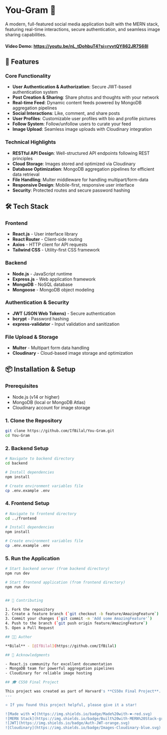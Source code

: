 # You-Gram 📸

A modern, full-featured social media application built with the MERN stack, featuring real-time interactions, secure authentication, and seamless image sharing capabilities.

#### Video Demo:  https://youtu.be/nL_tDohbuT4?si=rvvtQY862JR7S68l 

## 🚀 Features

### Core Functionality

- **User Authentication & Authorization**: Secure JWT-based authentication system
- **Post Creation & Sharing**: Share photos and thoughts with your network
- **Real-time Feed**: Dynamic content feeds powered by MongoDB aggregation pipelines
- **Social Interactions**: Like, comment, and share posts
- **User Profiles**: Customizable user profiles with bio and profile pictures
- **Follow System**: Follow/unfollow users to curate your feed
- **Image Upload**: Seamless image uploads with Cloudinary integration

### Technical Highlights

- **RESTful API Design**: Well-structured API endpoints following REST principles
- **Cloud Storage**: Images stored and optimized via Cloudinary
- **Database Optimization**: MongoDB aggregation pipelines for efficient data retrieval
- **File Handling**: Multer middleware for handling multipart/form-data
- **Responsive Design**: Mobile-first, responsive user interface
- **Security**: Protected routes and secure password hashing

## 🛠️ Tech Stack

### Frontend

- **React.js** - User interface library
- **React Router** - Client-side routing
- **Axios** - HTTP client for API requests
- **Tailwind CSS** - Utility-first CSS framework

### Backend

- **Node.js** - JavaScript runtime
- **Express.js** - Web application framework
- **MongoDB** - NoSQL database
- **Mongoose** - MongoDB object modeling

### Authentication & Security

- **JWT (JSON Web Tokens)** - Secure authentication
- **bcrypt** - Password hashing
- **express-validator** - Input validation and sanitization

### File Upload & Storage

- **Multer** - Multipart form data handling
- **Cloudinary** - Cloud-based image storage and optimization

## 📦 Installation & Setup

### Prerequisites

- Node.js (v14 or higher)
- MongoDB (local or MongoDB Atlas)
- Cloudinary account for image storage

### 1. Clone the Repository

```bash
git clone https://github.com/IfBilal/You-Gram.git
cd You-Gram
```

### 2. Backend Setup

```bash
# Navigate to backend directory
cd backend

# Install dependencies
npm install

# Create environment variables file
cp .env.example .env
```

### 4. Frontend Setup

```bash
# Navigate to frontend directory
cd ../frontend

# Install dependencies
npm install

# Create environment variables file
cp .env.example .env
```

### 5. Run the Application

```bash
# Start backend server (from backend directory)
npm run dev

# Start frontend application (from frontend directory)
npm run dev


## 🤝 Contributing

1. Fork the repository
2. Create a feature branch (`git checkout -b feature/AmazingFeature`)
3. Commit your changes (`git commit -m 'Add some AmazingFeature'`)
4. Push to the branch (`git push origin feature/AmazingFeature`)
5. Open a Pull Request

## 👨‍💻 Author

**Bilal** - [@IfBilal](https://github.com/IfBilal)

## 🙏 Acknowledgments

- React.js community for excellent documentation
- MongoDB team for powerful aggregation pipelines
- Cloudinary for reliable image hosting

## 🎓 CS50 Final Project

This project was created as part of Harvard's **CS50x Final Project**.
---

⭐ If you found this project helpful, please give it a star!

![Made with ❤️](https://img.shields.io/badge/Made%20with-❤️-red.svg)
![MERN Stack](https://img.shields.io/badge/Built%20with-MERN%20Stack-green.svg)
![JWT](https://img.shields.io/badge/Auth-JWT-orange.svg)
![Cloudinary](https://img.shields.io/badge/Images-Cloudinary-blue.svg)
```
